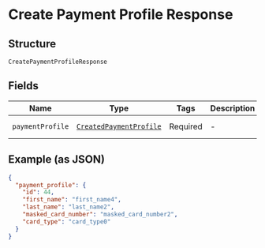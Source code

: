
# Create Payment Profile Response

## Structure

`CreatePaymentProfileResponse`

## Fields

| Name | Type | Tags | Description | Getter | Setter |
|  --- | --- | --- | --- | --- | --- |
| `paymentProfile` | [`CreatedPaymentProfile`](../../doc/models/created-payment-profile.md) | Required | - | getPaymentProfile(): CreatedPaymentProfile | setPaymentProfile(CreatedPaymentProfile paymentProfile): void |

## Example (as JSON)

```json
{
  "payment_profile": {
    "id": 44,
    "first_name": "first_name4",
    "last_name": "last_name2",
    "masked_card_number": "masked_card_number2",
    "card_type": "card_type0"
  }
}
```

